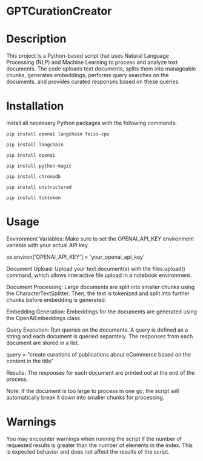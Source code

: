 # GPTCurationCreator
# Description
This project is a Python-based script that uses Natural Language Processing (NLP) and Machine Learning to process and analyze text documents. The code uploads text documents, splits them into manageable chunks, generates embeddings, performs query searches on the documents, and provides curated responses based on these queries.

# Installation
Install all necessary Python packages with the following commands:
```
pip install openai langchain faiss-cpu

pip install langchain

pip install openai

pip install python-magic

pip install chromadb

pip install unstructured

pip install tiktoken
```

# Usage
Environment Variables: Make sure to set the OPENAI_API_KEY environment variable with your actual API key.

os.environ['OPENAI_API_KEY'] = 'your_openai_api_key'

Document Upload: Upload your text document(s) with the files.upload() command, which allows interactive file upload in a notebook environment.

Document Processing: Large documents are split into smaller chunks using the CharacterTextSplitter. Then, the text is tokenized and split into further chunks before embedding is generated.

Embedding Generation: Embeddings for the documents are generated using the OpenAIEmbeddings class.

Query Execution: Run queries on the documents. A query is defined as a string and each document is queried separately. The responses from each document are stored in a list.

query = "create curations of publications about eCommerce based on the content in the title"

Results: The responses for each document are printed out at the end of the process.

Note: If the document is too large to process in one go, the script will automatically break it down into smaller chunks for processing.

# Warnings
You may encounter warnings when running the script if the number of requested results is greater than the number of elements in the index. This is expected behavior and does not affect the results of the script.
